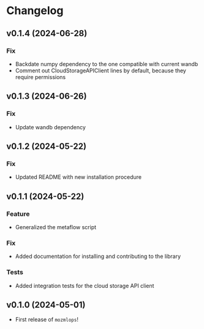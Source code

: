 # Changelog

<!--next-version-placeholder-->

## v0.1.4 (2024-06-28)

### Fix

- Backdate numpy dependency to the one compatible with current wandb
- Comment out CloudStorageAPIClient lines by default, because they require permissions

## v0.1.3 (2024-06-26)

### Fix

- Update wandb dependency


## v0.1.2 (2024-05-22)

### Fix

- Updated README with new installation procedure

## v0.1.1 (2024-05-22)

### Feature

- Generalized the metaflow script

### Fix

- Added documentation for installing and contributing to the library

### Tests

- Added integration tests for the cloud storage API client

## v0.1.0 (2024-05-01)

- First release of `mozmlops`!
